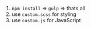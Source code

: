 1. `npm install` => `gulp` => thats all
2. use `custom.scss` for styling
3. use `custom.js` for JavaScript